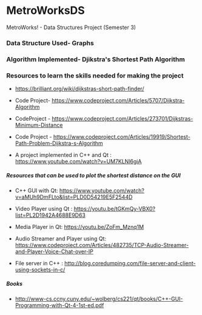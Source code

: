 # MetroWorksDS
MetroWorks! - Data Structures Project (Semester 3) 

### Data Structure Used- Graphs

### Algorithm Implemented- Djikstra's Shortest Path Algorithm

### Resources to learn the skills needed for making the project

- https://brilliant.org/wiki/dijkstras-short-path-finder/

- Code Project- https://www.codeproject.com/Articles/5707/Dijkstra-Algorithm

- CodeProject - https://www.codeproject.com/Articles/273701/Dijkstras-Minimum-Distance

- Code Project - https://www.codeproject.com/Articles/19919/Shortest-Path-Problem-Dijkstra-s-Algorithm

- A project implemented in C++ and Qt : https://www.youtube.com/watch?v=UM7KLNl6giA
##### Resources that can be used to plot the shortest distance on the GUI
- C++ GUI with  Qt:
https://www.youtube.com/watch?v=aMUh9DmFLto&list=PLD0D54219E5F2544D

- Video Player using Qt : https://youtu.be/tGKmQy-VBX0?list=PL2D1942A4688E9D63

- Media Player in Qt: https://youtu.be/ZoFm_Mznq1M

- Audio Streamer and Player using Qt:
https://www.codeproject.com/Articles/482735/TCP-Audio-Streamer-and-Player-Voice-Chat-over-IP

- File server in C++ : http://blog.coredumping.com/file-server-and-client-using-sockets-in-c/


##### Books
- http://www-cs.ccny.cuny.edu/~wolberg/cs221/qt/books/C++-GUI-Programming-with-Qt-4-1st-ed.pdf


